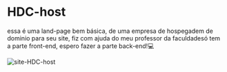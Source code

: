 # HDC-host
 essa é uma land-page  bem básica, de uma empresa de hospegadem de dominio para seu site, fiz com ajuda do meu professor da faculdadesó tem a parte front-end, espero fazer a parte back-end!💻


![site-HDC-host](https://github.com/user-attachments/assets/6410f781-2587-48c9-bd18-07aafadfd169)
